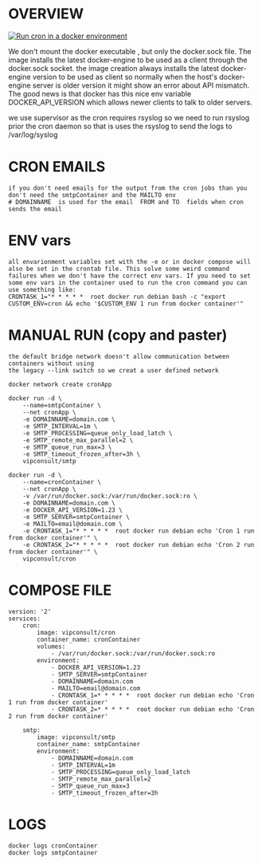 # OVERVIEW
[![Run cron in a docker environment](https://img.youtube.com/vi/uMPuWE3m9VM/0.jpg)](https://youtu.be/uMPuWE3m9VM "Run cron in a docker environment")



We don't mount the docker executable , but only the docker.sock file.
 The image installs the latest docker-engine to be used as a client through the docker.sock socket.
the image creation always installs the latest docker-engine version to be used as client so normally when the host's docker-engine server is older version it might show an error about API mismatch. 
The good news is that docker has this nice env variable DOCKER_API_VERSION which allows newer clients to talk to older servers.




we use supervisor as the cron requires rsyslog so we need to run rsyslog prior the cron daemon so that is uses the rsyslog to send the logs to /var/log/syslog


# CRON EMAILS
	if you don't need emails for the output from the cron jobs than you don't need the smtpContainer and the MAILTO env
	# DOMAINNAME  is used for the email  FROM and TO  fields when cron sends the email
# ENV vars
	all envarionment variables set with the -e or in docker compose will also be set in the crontab file. This solve some weird command failures when we don't have the correct env vars. If you need to set some env vars in the container used to run the cron command you can use something like:
	CRONTASK_1="* * * * *  root docker run debian bash -c "export CUSTOM_ENV=cron && echo '$CUSTOM_ENV 1 run from docker container'"
	

# MANUAL RUN (copy and paster)
	the default bridge network doesn't allow communication between containers without using 
	the legacy --link switch so we creat a user defined network
	
	docker network create cronApp
	
	docker run -d \
		--name=smtpContainer \
		--net cronApp \
		-e DOMAINNAME=domain.com \
		-e SMTP_INTERVAL=1m \
		-e SMTP_PROCESSING=queue_only_load_latch \
		-e SMTP_remote_max_parallel=2 \
		-e SMTP_queue_run_max=3 \
		-e SMTP_timeout_frozen_after=3h \
		vipconsult/smtp

	docker run -d \
		--name=cronContainer \
		--net cronApp \
		-v /var/run/docker.sock:/var/run/docker.sock:ro \
		-e DOMAINNAME=domain.com \
		-e DOCKER_API_VERSION=1.23 \
		-e SMTP_SERVER=smtpContainer \
		-e MAILTO=email@domain.com \
		-e CRONTASK_1="* * * * *  root docker run debian echo 'Cron 1 run from docker container'" \
		-e CRONTASK_2="* * * * *  root docker run debian echo 'Cron 2 run from docker container'" \
		vipconsult/cron

# COMPOSE FILE
	version: '2'
	services:
	    cron:
			image: vipconsult/cron
			container_name: cronContainer
			volumes:
			    - /var/run/docker.sock:/var/run/docker.sock:ro
			environment:
			    - DOCKER_API_VERSION=1.23
			    - SMTP_SERVER=smtpContainer
			    - DOMAINNAME=domain.com
			    - MAILTO=email@domain.com
			    - CRONTASK_1=* * * * *  root docker run debian echo 'Cron 1 run from docker container'
			    - CRONTASK_2=* * * * *  root docker run debian echo 'Cron 2 run from docker container'

	    smtp:
			image: vipconsult/smtp
			container_name: smtpContainer
			environment:
			    - DOMAINNAME=domain.com
			    - SMTP_INTERVAL=1m
			    - SMTP_PROCESSING=queue_only_load_latch
			    - SMTP_remote_max_parallel=2
			    - SMTP_queue_run_max=3
			    - SMTP_timeout_frozen_after=3h
		

# LOGS
	docker logs cronContainer
	docker logs smtpContainer
